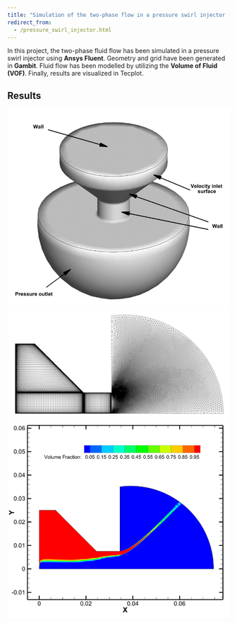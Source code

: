 ```yaml
---
title: "Simulation of the two-phase flow in a pressure swirl injector (Ansys Fluent)"
redirect_from: 
  - /pressure_swirl_injector.html
---
```

In this project, the two-phase fluid flow has been simulated in a pressure swirl injector using **Ansys Fluent**. Geometry and grid have been generated in **Gambit**. Fluid flow has been modelled by utilizing the **Volume of Fluid (VOF)**. Finally, results are visualized in Tecplot. 

## Results
![Geometry](/files/pressure_swirl_injector/p1.png)
![Grid](/files/pressure_swirl_injector/p2.png)
![contour](/files/pressure_swirl_injector/p3.png)
